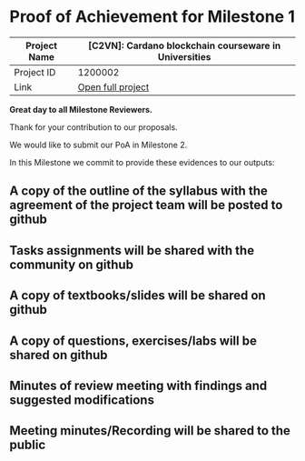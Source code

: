 #  Proof of Achievement for Milestone 1
|  Project Name |  [C2VN]: Cardano blockchain courseware in Universities |
| ------------ | ------------ |
| Project ID  | 1200002  |
|  Link  |  [Open full project](https://projectcatalyst.io/funds/12/f12-cardano-open-ecosystem/c2vn-cardano-blockchain-courseware-in-universities) |



**Great day to all Milestone Reviewers.**

Thank for your contribution to our proposals.

We would like to submit our PoA in Milestone 2. 

In this Milestone we commit to provide these evidences to our outputs:
## A copy of the outline of the syllabus with the agreement of the project team will be posted to github
## Tasks assignments will be shared with the community on github
## A copy of textbooks/slides will be shared on github
## A copy of questions, exercises/labs will be shared on github
## Minutes of review meeting with findings and suggested modifications
## Meeting minutes/Recording will be shared to the public
